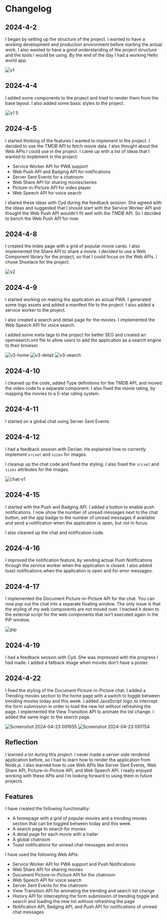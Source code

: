 # Changelog

## 2024-4-2

I began by setting up the structure of the project. I wanted to have a working development and production environment before starting the actual work. I also wanted to have a good understanding of the project structure and the tools I would be using. By the end of the day I had a working Hello world app.

![v1](https://github.com/mtdvlpr/API-2324/assets/46671786/3d860374-9a64-4254-9fb8-1b507cc2663f)

## 2024-4-4

I added some components to the project and tried to render them from the base layout. I also added some basic styles to the project.

![v1 5](https://github.com/mtdvlpr/API-2324/assets/46671786/2f387464-7a0b-4dc8-941c-2fd4eeb98f7b)

## 2024-4-5

I started thinking of the features I wanted to implement in the project. I decided to use the TMDB API to fetch movie data. I also thought about the Web APIs I could use in the project. I came up with a list of ideas that I wanted to implement in the project:

- Service Worker API for PWA support
- Web Push API and Badging API for notifications
- Server Sent Events for a chatroom
- Web Share API for sharing movies/series
- Picture-in-Picture API for video player
- Web Speech API for voice search

I shared these ideas with Cyd during the feedback session. She agreed with the ideas and suggested that I should start with the Service Worker API and thought the Web Push API wouldn't fit well with the TMDB API. So I decided to bench the Web Push API for now.

## 2024-4-8

I created the index page with a grid of popular movie cards. I also implemented the Share API to share a movie. I decided to use a Web Component library for the project, so that I could focus on the Web APIs. I chose Shoelace for the project.

![v2](https://github.com/mtdvlpr/API-2324/assets/46671786/ae4c7f27-33bd-4015-aa37-574be233d4d9)

## 2024-4-9

I started working on making the application an actual PWA. I generated some logo assets and added a manifest file to the project. I also added a service worker to the project.

I also created a search and detail page for the movies. I implemented the Web Speech API for voice search.

I added some meta tags to the project for better SEO and created an opensearch.xml file to allow users to add the application as a search engine to their browser.

![v3-home](https://github.com/mtdvlpr/API-2324/assets/46671786/534ad6a9-0e03-4123-aa1a-8985d3e3a9c9)
![v3-detail](https://github.com/mtdvlpr/API-2324/assets/46671786/0c9359af-38c2-4c5f-a551-dc539cba0245)
![v3-search](https://github.com/mtdvlpr/API-2324/assets/46671786/b087ec57-f822-433d-9cec-a25d6dcdb557)

## 2024-4-10

I cleaned up the code, added Type definitions for the TMDB API, and moved the video code to a separate component. I also fixed the movie rating, by mapping the movies to a 5-star rating system.

## 2024-4-11

I started on a global chat using Server Sent Events.

## 2024-4-12

I had a feedback session with Declan. He explained how to correctly implement `srcset` and `sizes` for images.

I cleanup up the chat code and fixed the styling. I also fixed the `srcset` and `sizes` attributes for the images.

![chat-v1](https://github.com/mtdvlpr/API-2324/assets/46671786/d4a4d3ac-e136-4e5b-8185-2e606cd6fa99)

## 2024-4-15

I started with the Push and Badging API. I added a button to enable push notifications. I now show the number of unread messages next to the chat button, set the app badge to the number of unread messages if available and send a notification when the application is open, but not in focus.

I also cleaned up the chat and notification code.

## 2024-4-16

I improved the notification feature, by sending actual Push Notifications through the service worker when the application is closed. I also added toast notifications when the application is open and for error messages.

## 2024-4-17

I implemented the Document Picture-in-Picture API for the chat. You can now pop out the chat into a separate floating window. The only issue is that the styling of my web components are not moved over. I tracked it down to the external script for the web components that isn't executed again in the PiP window.

![pip](https://github.com/mtdvlpr/API-2324/assets/46671786/1da7002f-a554-4e38-b09f-5c8daaa7d56a)

## 2024-4-19

I had a feedback session with Cyd. She was impressed with the progress I had made. I added a fallback image when movies don't have a poster.

## 2024-4-22

I fixed the styling of the Document Picture-in-Picture chat. I added a Trending movies section to the home page with a switch to toggle between trending movies today and this week. I added JavaScript logic to intercept the form submission in order to load the new list without refreshing the page. I implemented the View Transition API to animate the list change. I added the same logic to the search page.

![Screenshot 2024-04-23 091655](https://github.com/mtdvlpr/API-2324/assets/46671786/e4d6ae53-6c44-4e16-bb15-ab532db40110)
![Screenshot 2024-04-23 091754](https://github.com/mtdvlpr/API-2324/assets/46671786/3a84923d-6939-43a8-96b9-155db1883be3)

## Reflection

I learned a lot during this project. I never made a server-side rendered application before, so I had to learn how to render the application from Node.js. I also learned how to use Web APIs like Server Sent Events, Web Share API, Picture-in-Picture API, and Web Speech API. I really enjoyed working with these APIs and I'm looking forward to using them in future projects.

## Features

I have created the following functionality:

- A homepage with a grid of popular movies and a trending movies section that can be toggled between today and this week
- A search page to search for movies
- A detail page for each movie with a trailer
- A global chatroom
- Toast notifications for unread chat messages and errors

I have used the following Web APIs:

- Service Worker API for PWA support and Push Notifications
- Web Share API for sharing movies
- Document Picture-in-Picture API for the chatroom
- Web Speech API for voice search
- Server Sent Events for the chatroom
- View Transition API for animating the trending and search list change
- History API for intercepting the form submission of trending toggle and search and loading the new list without refreshing the page
- Notification API, Badging API, and Push API for notifications of unread chat messages
